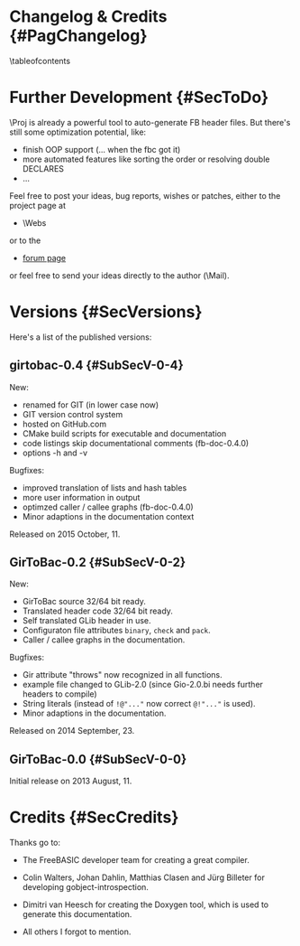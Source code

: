 Changelog & Credits {#PagChangelog}
===================
\tableofcontents


# Further Development  {#SecToDo}

\Proj is already a powerful tool to auto-generate FB header files. But
there's still some optimization potential, like:

- finish OOP support (... when the fbc got it)
- more automated features like sorting the order or resolving double DECLARES
- ...

Feel free to post your ideas, bug reports, wishes or patches, either
to the project page at

- \Webs

or to the

- [forum page](http://www.freebasic.net/forum/viewtopic.php?p=190158)

or feel free to send your ideas directly to the author (\Mail).


# Versions  {#SecVersions}

Here's a list of the published versions:

## girtobac-0.4  {#SubSecV-0-4}

New:

- renamed for GIT (in lower case now)
- GIT version control system
- hosted on GitHub.com
- CMake build scripts for executable and documentation
- code listings skip documentational comments (fb-doc-0.4.0)
- options -h and -v

Bugfixes:

- improved translation of lists and hash tables
- more user information in output
- optimzed caller / callee graphs (fb-doc-0.4.0)
- Minor adaptions in the documentation context

Released on 2015 October, 11.


## GirToBac-0.2  {#SubSecV-0-2}

New:

- GirToBac source 32/64 bit ready.
- Translated header code 32/64 bit ready.
- Self translated GLib header in use.
- Configuraton file attributes `binary`, `check` and `pack`.
- Caller / callee graphs in the documentation.

Bugfixes:

- Gir attribute "throws" now recognized in all functions.
- example file changed to GLib-2.0 (since Gio-2.0.bi needs further headers to compile)
- String literals (instead of `!@"..."` now correct `@!"..."` is used).
- Minor adaptions in the documentation.

Released on 2014 September, 23.


## GirToBac-0.0  {#SubSecV-0-0}

Initial release on 2013 August, 11.


# Credits  {#SecCredits}

Thanks go to:

- The FreeBASIC developer team for creating a great compiler.

- Colin Walters, Johan Dahlin, Matthias Clasen and Jürg Billeter for
  developing gobject-introspection.

- Dimitri van Heesch for creating the Doxygen tool, which is used to
  generate this documentation.

- All others I forgot to mention.
